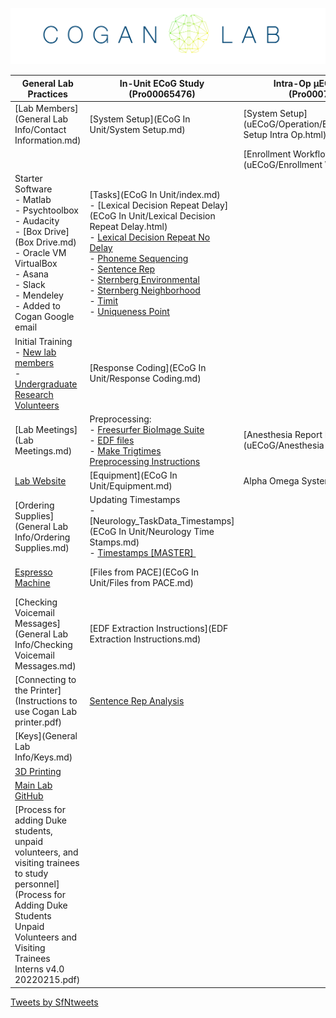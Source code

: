 ![](/assets/images/lab_logo.png)

| **General Lab Practices**                                                                                                                                                                                                                      | **In-Unit ECoG Study (Pro00065476)**                                                                                                                                                                                                                                                                                                                                                                                                                                                                                                                                                                                                                                                                       | **Intra-Op µECoG Study (Pro00072892)**                               | **Studying Human Cognition Using EEG (Pro00090492)**                                                                                                                                                                                                                                                                                                                |
|------------------------------------------------------------------------------------------------------------------------------------------------------------------------------------------------------------------------------------------------|------------------------------------------------------------------------------------------------------------------------------------------------------------------------------------------------------------------------------------------------------------------------------------------------------------------------------------------------------------------------------------------------------------------------------------------------------------------------------------------------------------------------------------------------------------------------------------------------------------------------------------------------------------------------------------------------------------|----------------------------------------------------------------------|---------------------------------------------------------------------------------------------------------------------------------------------------------------------------------------------------------------------------------------------------------------------------------------------------------------------------------------------------------------------|
| [Lab Members](General Lab Info/Contact Information.md)                                                                                                                                                                                         | [System Setup](ECoG In Unit/System Setup.md)                                                                                                                                                                                                                                                                                                                                                                                                                                                                                                                                                                                                                                                             | [System Setup](uECoG/Operation/Equipment/System Setup Intra Op.html) | System Setup                                                                                                                                                                                                                                                                                                                                                        |
|                                                                                                                                                                                                                                                |                                                                                                                                                                                                                                                                                                                                                                                                                                                                                                                                                                                                                                                                                                            | [Enrollment Workflow](uECoG/Enrollment Workflow.pdf)                 |                                                                                                                                                                                                                                                                                                                                                                     |
| Starter Software <br/> - Matlab <br/> - Psychtoolbox <br/> - Audacity <br/> - [Box Drive](Box Drive.md) <br/> - Oracle VM VirtualBox <br/> -  Asana <br/> -  Slack <br/> -  Mendeley <br/> -  Added to Cogan Google email                    | [Tasks](ECoG In Unit/index.md) <br/> - [Lexical Decision Repeat Delay](ECoG In Unit/Lexical Decision Repeat Delay.html) <br/> - <a href="ECoG In Unit/Lexical Decision Repeat No Delay.html">Lexical Decision Repeat No Delay</a> <br/> - <a href="ECoG In Unit/Phoneme Sequencing.html">Phoneme Sequencing</a> <br/> - <a href="ECoG In Unit/Sentence Rep.html">Sentence Rep</a> <br/> - <a href="ECoG In Unit/ECoG_SternbergEnvironment.html">Sternberg Environmental</a> <br/> - <a href="ECoG In Unit/ECoG_SternbergNeighborhood.html">Sternberg Neighborhood</a> <br/> - <a href="ECoG In Unit/Timit.html">Timit</a> <br/> - <a href="ECoG In Unit/Uniqueness Point.html">Uniqueness Point</a> |                                                                      | Tasks <br/> - <a href="EEG/Environmental Sternberg.html">Sternberg Environmental</a> <br/> - <a href="EEG/Neighborhood Sternberg.html">Sternberg Neighborhood</a> <br/> - <a href="EEG/Two Beeps.html">TwoBeeps</a> <br/> - <a href="EEG/Checkerboard Contrast Combo.html">Checkerboard Contrast Combo</a> <br/> - <a href="EEG/Jaw Movement.html">Jaw Movement</a> |
| Initial Training <br/> - <a href="General Lab Info/New Lab Members.html">New lab members</a> <br/> - <a href="General Lab Info/Undergraduate Research Volunteers/Undergraduate Research Volunteers.html">Undergraduate Research Volunteers</a> | [Response Coding](ECoG In Unit/Response Coding.md)                                                                                                                                                                                                                                                                                                                                                                                                                                                                                                                                                                                                                                                       |                                                                      | [Visit 1: EEG](EEG/EEG Visit 1.html)                                                                                                                                                                                                                                                                                                                                |
| [Lab Meetings](Lab Meetings.md)                                                                                                                                                                                                                | Preprocessing: <br/> - <a href="ECoG In Unit/Freesurfer BioImage Suite.html">Freesurfer BioImage Suite</a> <br/> - <a href="ECoG In Unit/Preprocessing_EDFs.html">EDF files</a> <br/> - <a href="ECoG In Unit/Make Trig Times.html">Make Trigtimes</a> <br/> <a href="ECoG In Unit/Preprocessing Instructions.html" search_id="undefined">Preprocessing Instructions</a>                                                                                                                                                                                                                                                                                                                                   | [Anesthesia Report Log](uECoG/Anesthesia Report Log.md)            | Visit 2: MRI [Safety Screening Form](EEG/90492_MR_Screening_Form.pdf)                                                                                                                                                                                                                                                                                               |
| [Lab Website](https://www.coganlab.org/)                                                                                                                                                                                                       | [Equipment](ECoG In Unit/Equipment.md)                                                                                                                                                                                                                                                                                                                                                                                                                                                                                                                                                                                                                                                                   | Alpha Omega System                                                   | [CapTrak](EEG/CapTrak.md)                                                                                                                                                                                                                                                                                                                                         |
| [Ordering Supplies](General Lab Info/Ordering Supplies.md)                                                                                                                                                                                     | Updating Timestamps <br/> - [Neurology_TaskData_Timestamps](ECoG In Unit/Neurology Time Stamps.md)</a> <br/> - <a href="ECoG In Unit/Timestamps Master.html" search_id="undefined">Timestamps [MASTER]&nbsp;</a> <a href="ECoG In Unit/timestamps_master.JPG" search_id="undefined"></a>                                                                                                                                                                                                                                                                                                                                                                                                                 |                                                                      | [Source Localization](Data Analysis.md)                                                                                                                                                                                                                                                                                                                           |
| [Espresso Machine](http://wysrt.cnwfk.servertrust.com/v/vspfiles/manuals/Vetrano_New_Owners_Manual.pdf)                                                                                                                                        | [Files from PACE](ECoG In Unit/Files from PACE.md)                                                                                                                                                                                                                                                                                                                                                                                                                                                                                                                                                                                                                                                       |                                                                      | [Brain Stimulation Research Center (BSRC) Policies](EEG/BSRC Policies and procedures.pdf)                                                                                                                                                                                                                                                                           |
| [Checking Voicemail Messages](General Lab Info/Checking Voicemail Messages.md)                                                                                                                                                                 | [EDF Extraction Instructions](EDF Extraction Instructions.md)                                                                                                                                                                                                                                                                                                                                                                                                                                                                                                                                                                                                                                            |                                                                      | [Accessing BIAC Data](EEG/MRI_Structural_Images/Accessing BIAC data.md)                                                                                                                                                                                                                                                                                           |
| [Connecting to the Printer](Instructions to use Cogan Lab printer.pdf)                                                                                                                                                                         | [Sentence Rep Analysis](https://github.com/coganlab/SentenceRep_analysis)                                                                                                                                                                                                                                                                                                                                                                                                                                                                                                                                                                                                                                  |                                                                      |                                                                                                                                                                                                                                                                                                                                                                     |
| [Keys](General Lab Info/Keys.md)                                                                                                                                                                                                               |                                                                                                                                                                                                                                                                                                                                                                                                                                                                                                                                                                                                                                                                                                            |                                                                      |                                                                                                                                                                                                                                                                                                                                                                     |
| [3D Printing](/w/file/137104788/3D_Printing_3DprinterOS.pptx)                                                                                                                                                                                  |                                                                                                                                                                                                                                                                                                                                                                                                                                                                                                                                                                                                                                                                                                            |                                                                      |                                                                                                                                                                                                                                                                                                                                                                     |
| [Main Lab GitHub](https://github.com/coganlab/IEEG_Pipelines)                                                                                                                                                                                  |                                                                                                                                                                                                                                                                                                                                                                                                                                                                                                                                                                                                                                                                                                            |                                                                      |                                                                                                                                                                                                                                                                                                                                                                     |
| [Process for adding Duke students, unpaid volunteers, and visiting trainees to study personnel](Process for Adding Duke Students Unpaid Volunteers and Visiting Trainees Interns v4.0 20220215.pdf)                                            |                                                                                                                                                                                                                                                                                                                                                                                                                                                                                                                                                                                                                                                                                                            |                                                                      |                                                                                                                                                                                                                                                                                                                                                                     |

<a class="twitter-timeline" href="https://twitter.com/SfNtweets?ref_src=twsrc%5Etfw">Tweets by SfNtweets</a><script async src="https://platform.twitter.com/widgets.js" charset="utf-8"></script>
